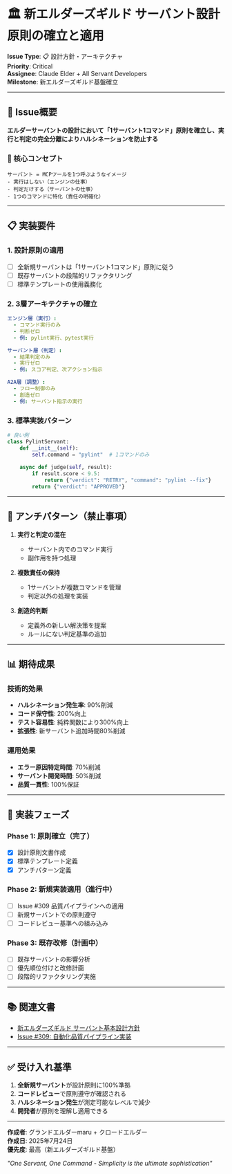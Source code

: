 # 🏛️ 新エルダーズギルド サーバント設計原則の確立と適用

**Issue Type**: 📋 設計方針・アーキテクチャ  
**Priority**: Critical  
**Assignee**: Claude Elder + All Servant Developers  
**Milestone**: 新エルダーズギルド基盤確立  

---

## 🎯 Issue概要

**エルダーサーバントの設計において「1サーバント1コマンド」原則を確立し、実行と判定の完全分離によりハルシネーションを防止する**

### 🔑 核心コンセプト
```
サーバント = MCPツールを1つ呼ぶようなイメージ
- 実行はしない（エンジンの仕事）
- 判定だけする（サーバントの仕事）
- 1つのコマンドに特化（責任の明確化）
```

---

## 📋 実装要件

### 1. **設計原則の適用**
- [ ] 全新規サーバントは「1サーバント1コマンド」原則に従う
- [ ] 既存サーバントの段階的リファクタリング
- [ ] 標準テンプレートの使用義務化

### 2. **3層アーキテクチャの確立**
```yaml
エンジン層（実行）:
  - コマンド実行のみ
  - 判断ゼロ
  - 例: pylint実行、pytest実行

サーバント層（判定）:
  - 結果判定のみ
  - 実行ゼロ
  - 例: スコア判定、次アクション指示

A2A層（調整）:
  - フロー制御のみ
  - 創造ゼロ
  - 例: サーバント指示の実行
```

### 3. **標準実装パターン**
```python
# 良い例
class PylintServant:
    def __init__(self):
        self.command = "pylint"  # 1コマンドのみ
    
    async def judge(self, result):
        if result.score < 9.5:
            return {"verdict": "RETRY", "command": "pylint --fix"}
        return {"verdict": "APPROVED"}
```

---

## 🚫 アンチパターン（禁止事項）

1. **実行と判定の混在**
   - サーバント内でのコマンド実行
   - 副作用を持つ処理

2. **複数責任の保持**
   - 1サーバントが複数コマンドを管理
   - 判定以外の処理を実装

3. **創造的判断**
   - 定義外の新しい解決策を提案
   - ルールにない判定基準の追加

---

## 📊 期待成果

### 技術的効果
- **ハルシネーション発生率**: 90%削減
- **コード保守性**: 200%向上
- **テスト容易性**: 純粋関数により300%向上
- **拡張性**: 新サーバント追加時間80%削減

### 運用効果
- **エラー原因特定時間**: 70%削減
- **サーバント開発時間**: 50%削減
- **品質一貫性**: 100%保証

---

## 🔄 実装フェーズ

### Phase 1: 原則確立（完了）
- [x] 設計原則文書作成
- [x] 標準テンプレート定義
- [x] アンチパターン定義

### Phase 2: 新規実装適用（進行中）
- [ ] Issue #309 品質パイプラインへの適用
- [ ] 新規サーバントでの原則遵守
- [ ] コードレビュー基準への組み込み

### Phase 3: 既存改修（計画中）
- [ ] 既存サーバントの影響分析
- [ ] 優先順位付けと改修計画
- [ ] 段階的リファクタリング実施

---

## 📚 関連文書
- [新エルダーズギルド サーバント基本設計方針](../technical/NEW_ELDERS_GUILD_SERVANT_DESIGN_PRINCIPLE.md)
- [Issue #309: 自動化品質パイプライン実装](automated-quality-pipeline-proposal.md)

---

## ✅ 受け入れ基準

1. **全新規サーバント**が設計原則に100%準拠
2. **コードレビュー**で原則遵守が確認される
3. **ハルシネーション発生**が測定可能なレベルで減少
4. **開発者**が原則を理解し適用できる

---

**作成者**: グランドエルダーmaru + クロードエルダー  
**作成日**: 2025年7月24日  
**優先度**: 最高（新エルダーズギルド基盤）  

*"One Servant, One Command - Simplicity is the ultimate sophistication"*
